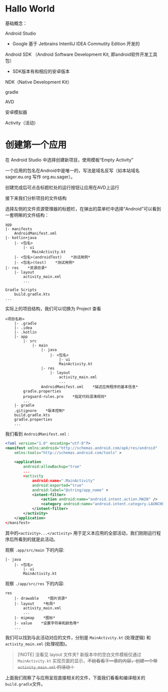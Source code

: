 # Hallo World

基础概念：

Android Studio
- Google 基于 Jetbrains IntenlliJ IDEA Commutity Edition 开发的

Android SDK （Android Software Development Kit, 即android软件开发工具包）
- SDK版本有和相应的安卓版本

NDK（Native Development Kit）

gradle

AVD

安卓模拟器

Activity（活动）

# 创建第一个应用

在 Android Studio 中选择创建新项目，使用模板“Empty Activity”

一个应用的包名在Android中是唯一的，写法是域名反写（如本站域名 sager.eu.org 写作 org.eu.sager）。

创建完成后可点击标题栏处的运行按钮让应用在AVD上运行

接下来我们分析项目的文件结构

选择左侧的文件资源管理器的标题栏，在弹出的菜单栏中选择“Android”可以看到一套明晰的文件结构：
```
app
|- manifests
	AndroidManifest.xml
|- kotlin+java
	|- <包名>
		|- ui
			MainActivity.kt
	|- <包名>(androidTest)    *测试用例*
	|- <包名>(test)    *测试用例*
|- res    *资源目录*
	|- layout 
		activity_main.xml
		...

Gradle Scripts
	build.gradle.kts
...
```

实际上的项目结构，我们可以切换为 Project 查看
~~~
<项目名称>
	|- .gradle
	|- .idea
	|- .kotlin
	|- app
		|- src
			|- main
				|- java
					|- <包名>
						|- ui
						MainActivity.kt
				|- res
					|- layout
						activity_main.xml
						...
				AndroidManifest.xml    *描述应用程序的基本信息*
		gradle.properties
		proguard-rules.pro    *指定代码混淆规则*
		...
	|- gradle
	.gitignore    *版本控制*
	build.gradle.kts
	gradle.properties
	...
~~~

我们看到 `AndroidManifest.xml` :
``` xml
<?xml version="1.0" encoding="utf-8"?>  
<manifest xmlns:android="http://schemas.android.com/apk/res/android"  
    xmlns:tools="http://schemas.android.com/tools" >  
  
    <application
        android:allowBackup="true"  
        ...
        <activity
            android:name=".MainActivity"  
            android:exported="true"  
            android:label="@string/app_name" >  
            <intent-filter>
				<action android:name="android.intent.action.MAIN" />  
                <category android:name="android.intent.category.LAUNCHER" /> 
            </intent-filter>
        </activity>    
    </application>  
</manifest>
```
其中的`<activity>...</activity>` 用于定义本应用的全部活动，我们刚刚运行程序后所看到的就是此活动。

观察 `.app/src/main` 下的内容:
```
|- java
	|- <包名>
		|- ui
		MainActivity.kt
```

观察 `./app/src/res` 下的内容:
```
res
	|- drawable    *图片资源*
	|- layout    *布局*
		activity_main.xml
		...
	|- mipmap    *图标*
	|- value    *设置字符串和颜色等*
	...
```

我们可以找到与此活动对应的文件，分别是 `MainActivity.kt` (处理逻辑) 和 `activity_main.xml` (处理视图)。

> [!NOTE] 没看见 layout 文件夹?
> 新版本中的空白文件模板仅通过 `MainActivity.kt` 实现页面的显示，~~不妨看看下一章的内容，创建一个带 `activity_main.xml` 的活动！~~

上面我们观察了与应用呈现直接相关的文件，下面我们看看和编译相关的 `build.gradle`文件。

